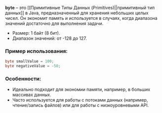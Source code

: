 **byte** – это [[Примитивные Типы Данных (Primitives)||примитивный тип данных]] в Java, предназначенный для хранения небольших целых чисел. Он экономит память и используется в случаях, когда диапазона значений достаточно для выполнения задачи.

- Размер: 1 байт (8 бит).
- Диапазон значений: от -128 до 127.

### Пример использования:

``` java
byte smallValue = 100;
byte negativeValue = -50;
```

### Особенности:

- Идеально подходит для экономии памяти, например, в больших массивах данных.
- Часто используется для работы с потоками данных (например, чтение/запись файлов) или для работы с низкоуровневыми API.